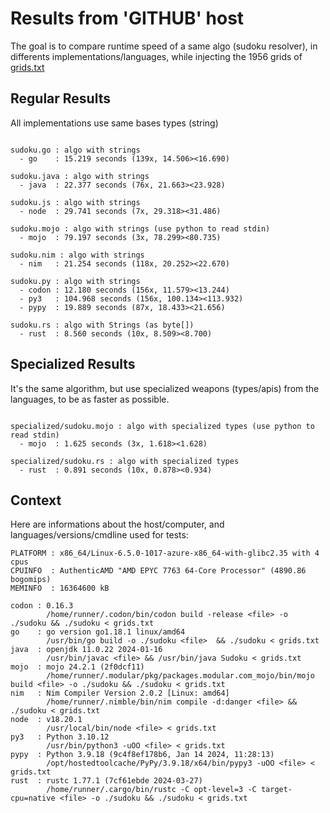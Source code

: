 # Results from 'GITHUB' host

The goal is to compare runtime speed of a same algo (sudoku resolver), in differents implementations/languages, while injecting the 1956 grids of [grids.txt](grids.txt)

## Regular Results

All implementations use same bases types (string)

```

sudoku.go : algo with strings
  - go    : 15.219 seconds (139x, 14.506><16.690)

sudoku.java : algo with strings
  - java  : 22.377 seconds (76x, 21.663><23.928)

sudoku.js : algo with strings
  - node  : 29.741 seconds (7x, 29.318><31.486)

sudoku.mojo : algo with strings (use python to read stdin)
  - mojo  : 79.197 seconds (3x, 78.299><80.735)

sudoku.nim : algo with strings
  - nim   : 21.254 seconds (118x, 20.252><22.670)

sudoku.py : algo with strings
  - codon : 12.180 seconds (156x, 11.579><13.244)
  - py3   : 104.968 seconds (156x, 100.134><113.932)
  - pypy  : 19.889 seconds (87x, 18.433><21.656)

sudoku.rs : algo with Strings (as byte[])
  - rust  : 8.560 seconds (10x, 8.509><8.700)

```

## Specialized Results

It's the same algorithm, but use specialized weapons (types/apis) from the languages, to be as faster as possible.

```

specialized/sudoku.mojo : algo with specialized types (use python to read stdin)
  - mojo  : 1.625 seconds (3x, 1.618><1.628)

specialized/sudoku.rs : algo with specialized types
  - rust  : 0.891 seconds (10x, 0.878><0.934)

```
## Context

Here are informations about the host/computer, and languages/versions/cmdline used for tests:
```
PLATFORM : x86_64/Linux-6.5.0-1017-azure-x86_64-with-glibc2.35 with 4 cpus
CPUINFO  : AuthenticAMD "AMD EPYC 7763 64-Core Processor" (4890.86 bogomips)
MEMINFO  : 16364600 kB

codon : 0.16.3
        /home/runner/.codon/bin/codon build -release <file> -o ./sudoku && ./sudoku < grids.txt
go    : go version go1.18.1 linux/amd64
        /usr/bin/go build -o ./sudoku <file>  && ./sudoku < grids.txt
java  : openjdk 11.0.22 2024-01-16
        /usr/bin/javac <file> && /usr/bin/java Sudoku < grids.txt
mojo  : mojo 24.2.1 (2f0dcf11)
        /home/runner/.modular/pkg/packages.modular.com_mojo/bin/mojo build <file> -o ./sudoku && ./sudoku < grids.txt
nim   : Nim Compiler Version 2.0.2 [Linux: amd64]
        /home/runner/.nimble/bin/nim compile -d:danger <file> && ./sudoku < grids.txt
node  : v18.20.1
        /usr/local/bin/node <file> < grids.txt
py3   : Python 3.10.12
        /usr/bin/python3 -uOO <file> < grids.txt
pypy  : Python 3.9.18 (9c4f8ef178b6, Jan 14 2024, 11:28:13)
        /opt/hostedtoolcache/PyPy/3.9.18/x64/bin/pypy3 -uOO <file> < grids.txt
rust  : rustc 1.77.1 (7cf61ebde 2024-03-27)
        /home/runner/.cargo/bin/rustc -C opt-level=3 -C target-cpu=native <file> -o ./sudoku && ./sudoku < grids.txt

```


